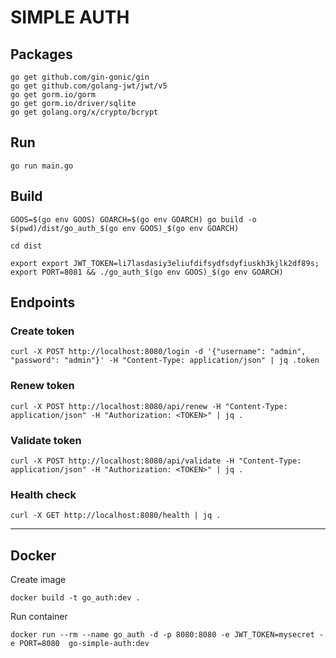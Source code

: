 # SIMPLE AUTH

## Packages

```text
go get github.com/gin-gonic/gin
go get github.com/golang-jwt/jwt/v5
go get gorm.io/gorm
go get gorm.io/driver/sqlite
go get golang.org/x/crypto/bcrypt
```

## Run

```shell
go run main.go
```

## Build

```shell
GOOS=$(go env GOOS) GOARCH=$(go env GOARCH) go build -o $(pwd)/dist/go_auth_$(go env GOOS)_$(go env GOARCH)
```

```shell
cd dist

export export JWT_TOKEN=li7lasdasiy3eliufdifsydfsdyfiuskh3kjlk2df89s; export PORT=8081 && ./go_auth_$(go env GOOS)_$(go env GOARCH)
```

## Endpoints

### Create token

```shell
curl -X POST http://localhost:8080/login -d '{"username": "admin", "password": "admin"}' -H "Content-Type: application/json" | jq .token
```

### Renew token

```shell
curl -X POST http://localhost:8080/api/renew -H "Content-Type: application/json" -H "Authorization: <TOKEN>" | jq .
```

### Validate token
```shell
curl -X POST http://localhost:8080/api/validate -H "Content-Type: application/json" -H "Authorization: <TOKEN>" | jq .
```

### Health check

```shell
curl -X GET http://localhost:8080/health | jq .
```

---

## Docker

Create image
```shell
docker build -t go_auth:dev .
```

Run container
```shell
docker run --rm --name go_auth -d -p 8080:8080 -e JWT_TOKEN=mysecret -e PORT=8080  go-simple-auth:dev
```

